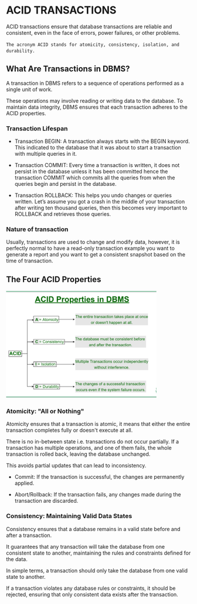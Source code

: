 # ACID TRANSACTIONS
ACID transactions ensure that database transactions are reliable and consistent, even in the face of errors, power failures, or other problems. 

`The acronym ACID stands for atomicity, consistency, isolation, and durability.`

## What Are Transactions in DBMS?
A transaction in DBMS refers to a sequence of operations performed as a single unit of work. 

These operations may involve reading or writing data to the database. To maintain data integrity, DBMS ensures that each transaction adheres to the ACID properties.

### Transaction Lifespan
* Transaction BEGIN: A transaction always starts with the BEGIN keyword. This indicated to the database that it was about to start a transaction with multiple queries in it.

* Transaction COMMIT: Every time a transaction is written, it does not persist in the database unless it has been committed hence the transaction COMMIT which commits all the queries from when the queries begin and persist in the database.

* Transaction ROLLBACK: This helps you undo changes or queries written. Let’s assume you got a crash in the middle of your transaction after writing ten thousand queries, then this becomes very important to ROLLBACK and retrieves those queries.

### Nature of transaction
Usually, transactions are used to change and modify data, however, it is perfectly normal to have a read-only transaction example you want to generate a report and you want to get a consistent snapshot based on the time of transaction.

## The Four ACID Properties
![alt text](image-1.png)

### Atomicity: "All or Nothing"
Atomicity ensures that a transaction is atomic, it means that either the entire transaction completes fully or doesn't execute at all. 

There is no in-between state i.e. transactions do not occur partially. If a transaction has multiple operations, and one of them fails, the whole transaction is rolled back, leaving the database unchanged. 

This avoids partial updates that can lead to inconsistency.

* Commit: If the transaction is successful, the changes are permanently applied.

* Abort/Rollback: If the transaction fails, any changes made during the transaction are discarded.

### Consistency: Maintaining Valid Data States
Consistency ensures that a database remains in a valid state before and after a transaction. 

It guarantees that any transaction will take the database from one consistent state to another, maintaining the rules and constraints defined for the data. 

In simple terms, a transaction should only take the database from one valid state to another. 

If a transaction violates any database rules or constraints, it should be rejected, ensuring that only consistent data exists after the transaction.